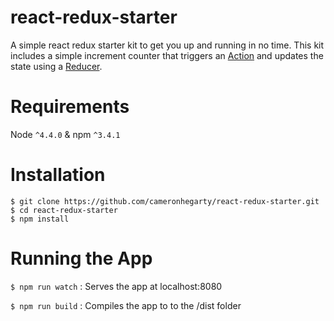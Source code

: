 # react-redux-starter

A simple react redux starter kit to get you up and running in no time. This kit includes a simple increment counter that triggers an <a href="http://redux.js.org/docs/basics/Actions.html" target="_blank">Action</a> and updates the state using a <a href="http://redux.js.org/docs/basics/Reducers.html" target="_blank">Reducer</a>. 

# Requirements
Node `^4.4.0` &
npm `^3.4.1`

# Installation

```
$ git clone https://github.com/cameronhegarty/react-redux-starter.git
$ cd react-redux-starter
$ npm install
```

# Running the App
`$ npm run watch` : Serves the app at localhost:8080

`$ npm run build` : Compiles the app to to the /dist folder
